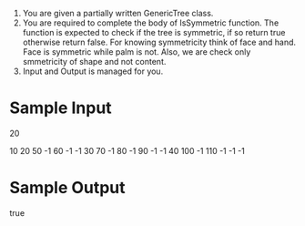 1. You are given a partially written GenericTree class.
2. You are required to complete the body of IsSymmetric function. The function is expected to check if the tree is symmetric, if so return true otherwise return false. For knowing symmetricity think of face and hand. Face is symmetric while palm is not. Also, we are check only smmetricity of shape and not content.
3. Input and Output is managed for you.



# Sample Input

20

10 20 50 -1 60 -1 -1 30 70 -1 80 -1 90 -1 -1 40 100 -1 110 -1 -1 -1

# Sample Output

true